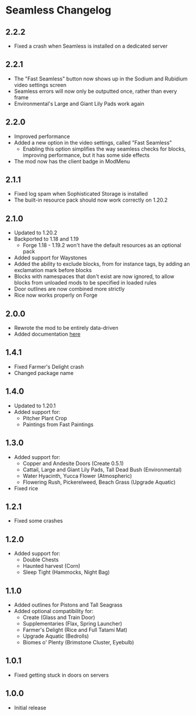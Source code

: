 # Seamless Changelog

## 2.2.2
- Fixed a crash when Seamless is installed on a dedicated server

## 2.2.1
- The "Fast Seamless" button now shows up in the Sodium and Rubidium video settings screen
- Seamless errors will now only be outputted once, rather than every frame
- Environmental's Large and Giant Lily Pads work again

## 2.2.0
- Improved performance
- Added a new option in the video settings, called "Fast Seamless"
  - Enabling this option simplifies the way seamless checks for blocks, improving performance, but it has some side effects
- The mod now has the client badge in ModMenu

## 2.1.1
- Fixed log spam when Sophisticated Storage is installed
- The built-in resource pack should now work correctly on 1.20.2

## 2.1.0
- Updated to 1.20.2
- Backported to 1.18 and 1.19
  - Forge 1.18 - 1.19.2 won't have the default resources as an optional pack
- Added support for Waystones
- Added the ability to exclude blocks, from for instance tags, by adding an exclamation mark before blocks
- Blocks with namespaces that don't exist are now ignored, to allow blocks from unloaded mods to be specified in loaded rules
- Door outlines are now combined more strictly
- Rice now works properly on Forge

## 2.0.0
- Rewrote the mod to be entirely data-driven
- Added documentation [here](https://docs.teamdiopside.nl/seamless/)

## 1.4.1
- Fixed Farmer's Delight crash
- Changed package name

## 1.4.0
- Updated to 1.20.1
- Added support for:
  - Pitcher Plant Crop
  - Paintings from Fast Paintings

## 1.3.0
- Added support for:
  - Copper and Andesite Doors (Create 0.5.1)
  - Cattail, Large and Giant Lily Pads, Tall Dead Bush (Environmental)
  - Water Hyacinth, Yucca Flower (Atmospheric)
  - Flowering Rush, Pickerelweed, Beach Grass (Upgrade Aquatic)
- Fixed rice

## 1.2.1
- Fixed some crashes

## 1.2.0
- Added support for:
  - Double Chests
  - Haunted harvest (Corn)
  - Sleep Tight (Hammocks, Night Bag)

## 1.1.0
- Added outlines for Pistons and Tall Seagrass
- Added optional compatibility for:
  - Create (Glass and Train Door)
  - Supplementaries (Flax, Spring Launcher)
  - Farmer's Delight (Rice and Full Tatami Mat)
  - Upgrade Aquatic (Bedrolls)
  - Biomes o' Plenty (Brimstone Cluster, Eyebulb)

## 1.0.1
- Fixed getting stuck in doors on servers

## 1.0.0
- Initial release